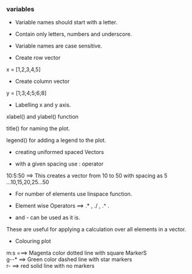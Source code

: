 ### variables

- Variable names should start with a letter.
- Contain only letters, numbers and underscore.
- Variable names are case sensitive.


- Create row vector

 x = [1,2,3,4,5]

 - Create column vector

 y = [1;3;4;5;6;8]

- Labelling x and y axis.

xlabel() and ylabel() function <br>

title() for naming the plot. <br>

legend() for adding a legend to the plot. <br>

- creating uniformed spaced Vectors

 - with a given spacing use : operator

 10:5:50  ==> This creates a vector from 10 to 50 with spacing as 5 ...10,15,20,25...50

 - For number of elements use linspace function.

- Element wise Operators  ==> .* , ./ , .^ .

+ and -  can be used as it is.

These are useful for applying a calculation over all elements in a vector.

- Colouring plot

m:s ===> Magenta color dotted line with square MarkerS  <br>
g--* ==> Green color dashed line with star markers <br>
r- ==> red solid line with no markers
